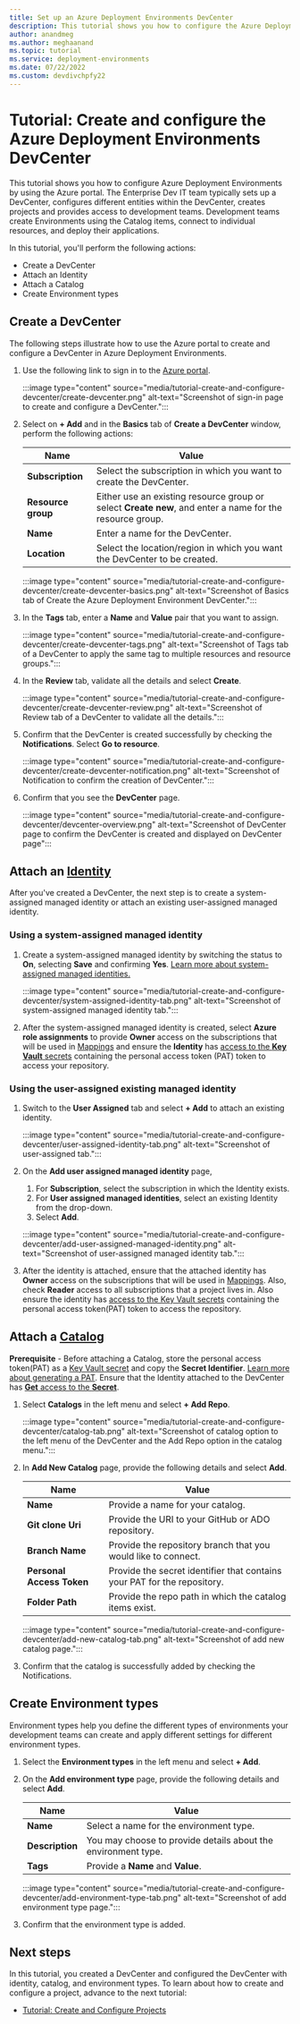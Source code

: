 ```yaml
---
title: Set up an Azure Deployment Environments DevCenter
description: This tutorial shows you how to configure the Azure Deployment Environments (ADE) service. You'll create a DevCenter, attach an Identity, attach a Catalog, and create Environment types.
author: anandmeg
ms.author: meghaanand
ms.topic: tutorial
ms.service: deployment-environments
ms.date: 07/22/2022
ms.custom: devdivchpfy22
---
```


# Tutorial: Create and configure the Azure Deployment Environments DevCenter

This tutorial shows you how to configure Azure Deployment Environments by using the Azure portal. The Enterprise Dev IT team typically sets up a DevCenter, configures different entities within the DevCenter, creates projects and provides access to development teams. Development teams create Environments using the Catalog items, connect to individual resources, and deploy their applications.

In this tutorial, you'll perform the following actions:

* Create a DevCenter
* Attach an Identity
* Attach a Catalog
* Create Environment types

## Create a DevCenter

The following steps illustrate how to use the Azure portal to create and configure a DevCenter in Azure Deployment Environments.

1. Use the following link to sign in to the [Azure portal](https://portal.azure.com/#blade/Microsoft_Azure_Fidalgo/FidalgoMenuBlade/devcenters).

    :::image type="content" source="media/tutorial-create-and-configure-devcenter/create-devcenter.png" alt-text="Screenshot of sign-in page to create and configure a DevCenter.":::

1. Select on **+ Add** and in the **Basics** tab of **Create a DevCenter** window, perform the following actions:

    |Name      |Value      |
    |----------|-----------|
    |**Subscription**|Select the subscription in which you want to create the DevCenter.|
    |**Resource group**|Either use an existing resource group or select **Create new**, and enter a name for the resource group.|
    |**Name**|Enter a name for the DevCenter.|
    |**Location**|Select the location/region in which you want the DevCenter to be created.|

    :::image type="content" source="media/tutorial-create-and-configure-devcenter/create-devcenter-basics.png" alt-text="Screenshot of Basics tab of Create the Azure Deployment Environment DevCenter.":::

1. In the **Tags** tab, enter a **Name** and **Value** pair that you want to assign.

    :::image type="content" source="media/tutorial-create-and-configure-devcenter/create-devcenter-tags.png" alt-text="Screenshot of Tags tab of a DevCenter to apply the same tag to multiple resources and resource groups.":::

1. In the **Review** tab, validate all the details and select **Create**.

    :::image type="content" source="media/tutorial-create-and-configure-devcenter/create-devcenter-review.png" alt-text="Screenshot of Review tab of a DevCenter to validate all the details.":::

1. Confirm that the DevCenter is created successfully by checking the **Notifications**. Select **Go to resource**.

    :::image type="content" source="media/tutorial-create-and-configure-devcenter/create-devcenter-notification.png" alt-text="Screenshot of Notification to confirm the creation of DevCenter.":::

1. Confirm that you see the **DevCenter** page.

    :::image type="content" source="media/tutorial-create-and-configure-devcenter/devcenter-overview.png" alt-text="Screenshot of DevCenter page to confirm the DevCenter is created and displayed on DevCenter page":::

## Attach an [Identity](https://github.com/Azure/Project-Fidalgo-PrivatePreview/blob/main/Documentation/project-fidalgo-concepts.md#identities)

After you've created a DevCenter, the next step is to create a system-assigned managed identity or attach an existing user-assigned managed identity.

### Using a system-assigned managed identity

1. Create a system-assigned managed identity by switching the status to **On**, selecting **Save** and confirming **Yes**. [Learn more about system-assigned managed identities.](https://github.com/Azure/Project-Fidalgo-PrivatePreview/blob/main/Documentation/configure-managed-identity.md#types-of-managed-identities)

    :::image type="content" source="media/tutorial-create-and-configure-devcenter/system-assigned-identity-tab.png" alt-text="Screenshot of system-assigned managed identity tab.":::

1. After the system-assigned managed identity is created, select **Azure role assignments** to provide **Owner** access on the subscriptions that will be used in [Mappings](https://github.com/Azure/Project-Fidalgo-PrivatePreview/blob/main/Documentation/project-fidalgo-concepts.md#mappings) and ensure the **Identity** has [access to the **Key Vault** secrets](https://github.com/Azure/Project-Fidalgo-PrivatePreview/blob/main/Documentation/configure-managed-identity.md#assigning-key-vault-secret-access) containing the personal access token (PAT) token to access your repository.

### Using the user-assigned existing managed identity

1. Switch to the **User Assigned** tab and select **+ Add** to attach an existing identity.

    :::image type="content" source="media/tutorial-create-and-configure-devcenter/user-assigned-identity-tab.png" alt-text="Screenshot of user-assigned tab.":::

1. On the **Add user assigned managed identity** page,
    1. For **Subscription**, select the subscription in which the Identity exists.
    1. For **User assigned managed identities**, select an existing Identity from the drop-down.
    1. Select **Add**.

    :::image type="content" source="media/tutorial-create-and-configure-devcenter/add-user-assigned-managed-identity.png" alt-text="Screenshot of user-assigned managed identity tab.":::

1. After the identity is attached, ensure that the attached identity has **Owner** access on the subscriptions that will be used in [Mappings](https://github.com/Azure/Project-Fidalgo-PrivatePreview/blob/main/Documentation/project-fidalgo-concepts.md#mappings). Also, check **Reader** access to all subscriptions that a project lives in. Also ensure the identity has [access to the Key Vault secrets](https://github.com/Azure/Project-Fidalgo-PrivatePreview/blob/main/Documentation/configure-managed-identity.md#assigning-key-vault-secret-access) containing the personal access token(PAT) token to access the repository.

## Attach a [Catalog](https://github.com/Azure/Project-Fidalgo-PrivatePreview/blob/main/Documentation/project-fidalgo-concepts.md#catalogs)

**Prerequisite** - Before attaching a Catalog, store the personal access token(PAT) as a [Key Vault secret](../key-vault/secrets/quick-create-portal.md) and copy the **Secret Identifier**. [Learn more about generating a PAT](https://github.com/Azure/Project-Fidalgo-PrivatePreview/blob/main/Documentation/configure-catalog.md#get-the-repository-information-and-credentials). Ensure that the Identity attached to the DevCenter has [**Get** access to the **Secret**](../key-vault/general/assign-access-policy.md).

1. Select **Catalogs** in the left menu and select **+ Add Repo**.

    :::image type="content" source="media/tutorial-create-and-configure-devcenter/catalog-tab.png" alt-text="Screenshot of catalog option to the left menu of the DevCenter and the Add Repo option in the catalog menu.":::

1. In **Add New Catalog** page, provide the following details and select **Add**.

    |Name     |Value     |
    |---------|----------|
    |**Name**|Provide a name for your catalog.|
    |**Git clone Uri**|Provide the URI to your GitHub or ADO repository.|
    |**Branch Name**|Provide the repository branch that you would like to connect.|
    |**Personal Access Token**|Provide the secret identifier that contains your PAT for the repository.|
    |**Folder Path**|Provide the repo path in which the catalog items exist.|

    :::image type="content" source="media/tutorial-create-and-configure-devcenter/add-new-catalog-tab.png" alt-text="Screenshot of add new catalog page.":::

1. Confirm that the catalog is successfully added by checking the Notifications.

## Create Environment types

Environment types help you define the different types of environments your development teams can create and apply different settings for different environment types.

1. Select the **Environment types** in the left menu and select **+ Add**.
1. On the **Add environment type** page, provide the following details and select **Add**.

    |Name     |Value     |
    |---------|----------|
    |**Name**|Select a name for the environment type.|
    |**Description**|You may choose to provide details about the environment type.|
    |**Tags**|Provide a **Name** and **Value**.|

    :::image type="content" source="media/tutorial-create-and-configure-devcenter/add-environment-type-tab.png" alt-text="Screenshot of add environment type page.":::

1. Confirm that the environment type is added.

## Next steps

In this tutorial, you created a DevCenter and configured the DevCenter with identity, catalog, and environment types. To learn about how to create and configure a project, advance to the next tutorial:

* [Tutorial: Create and Configure Projects](https://github.com/Azure/Project-Fidalgo-PrivatePreview/blob/main/Documentation/tutorial-create-and-configure-projects.md)
